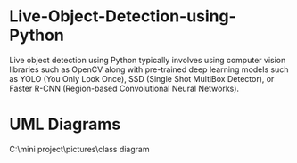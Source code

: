 # Live-Object-Detection-using-Python
Live object detection using Python typically involves using computer vision libraries such as OpenCV along with pre-trained deep learning models such as YOLO (You Only Look Once), SSD (Single Shot MultiBox Detector), or Faster R-CNN (Region-based Convolutional Neural Networks).
# UML Diagrams
C:\mini project\pictures\class diagram
